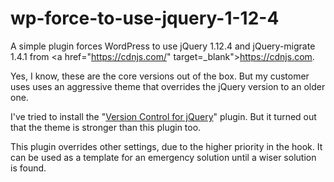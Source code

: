 # wp-force-to-use-jquery-1-12-4
A simple plugin forces WordPress to use jQuery 1.12.4 and jQuery-migrate 1.4.1 from <a href="https://cdnjs.com/" target=_blank">https://cdnjs.com</a>.

Yes, I know, these are the core versions out of the box. But my customer uses uses an aggressive theme that overrides the jQuery version to an older one.

I've tried to install the "<a href="https://wordpress.org/plugins/version-control-for-jquery/">Version Control for jQuery</a>" plugin. But it turned out that the theme is stronger than this plugin too.

This plugin overrides other settings, due to the higher priority in the hook. It can be used as a template for an emergency solution until a wiser solution is found.
